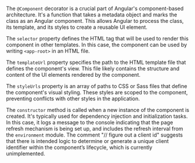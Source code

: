 The `@Component` decorator is a crucial part of Angular's component-based architecture. It's a function that takes a metadata object and marks the class as an Angular component. This allows Angular to process the class, its template, and its styles to create a reusable UI element.

The `selector` property defines the HTML tag that will be used to render this component in other templates. In this case, the component can be used by writing `<app-root>` in an HTML file.

The `templateUrl` property specifies the path to the HTML template file that defines the component's view.  This file likely contains the structure and content of the UI elements rendered by the component.

The `styleUrls` property is an array of paths to CSS or Sass files that define the component's visual styling.  These styles are scoped to the component, preventing conflicts with other styles in the application.

The `constructor` method is called when a new instance of the component is created. It's typically used for dependency injection and initialization tasks. In this case, it logs a message to the console indicating that the page refresh mechanism is being set up, and includes the refresh interval from the `environment` module. The comment "// figure out a client id" suggests that there is intended logic to determine or generate a unique client identifier within the component’s lifecycle, which is currently unimplemented.